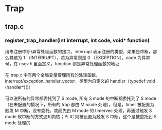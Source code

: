 # Trap

## trap.c
### register_trap_handler(int interrupt, int code, void* function)
用来注册中断/异常处理函数的接口。interrupt 表示注册的类型，如果是中断，那么其值为 1 （INTERRUPT），若为异常则是 0 （EXCEPTION）。code 为异常号，在 riscv.h 里面定义，function 则是异常处理函数的地址
<br><br>
在 trap.c 中有两个全局变量管理所有的处理函数，interrupt/exception_handler_vector，类型为自定义的 handler（typedef void (handler*)()）
<br><br>
可以说所有的异常都委托到了 S mode, 所有 S mode 的中断都委托到了 S mode（在未配置的情况下，所有的 trap 都由 M mode 处理）。但是，timer 被配置为触发 M 中断，没有委托，故而先由 M mode 的 timervec 处理，再通过触发 S mode 软中断的方式通知内核；PLIC 则被设置为触发 S 中断，这个是被委托到 S mode 处理的

